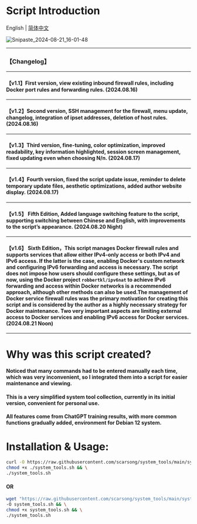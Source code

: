 # Script Introduction

English | [简体中文](./README.zh-cn.md)

![Snipaste_2024-08-21_16-01-48](https://github.com/user-attachments/assets/8d40c5cf-d49f-48c1-b76d-806cc4376227)

---

### 【Changelog】

---

#### 【v1.1】First version, view existing inbound firewall rules, including Docker port rules and forwarding rules. (2024.08.16)

---

#### 【v1.2】Second version, SSH management for the firewall, menu update, changelog, integration of ipset addresses, deletion of host rules. (2024.08.16)

---

#### 【v1.3】Third version, fine-tuning, color optimization, improved readability, key information highlighted, session screen management, fixed updating even when choosing N/n. (2024.08.17)

---

#### 【v1.4】Fourth version, fixed the script update issue, reminder to delete temporary update files, aesthetic optimizations, added author website display. (2024.08.17)

---

#### 【v1.5】 Fifth Edition, Added language switching feature to the script, supporting switching between Chinese and English, with improvements to the script’s appearance. (2024.08.20 Night)

---

#### 【v1.6】 Sixth Edition，This script manages Docker firewall rules and supports services that allow either IPv4-only access or both IPv4 and IPv6 access. If the latter is the case, enabling Docker's custom network and configuring IPv6 forwarding and access is necessary. The script does not impose how users should configure these settings, but as of now, using the Docker project `robbertkl/ipv6nat` to achieve IPv6 forwarding and access within Docker networks is a recommended approach, although other methods can also be used.The management of Docker service firewall rules was the primary motivation for creating this script and is considered by the author as a highly necessary strategy for Docker maintenance. Two very important aspects are limiting external access to Docker services and enabling IPv6 access for Docker services. (2024.08.21 Noon)

---

# Why was this script created?

#### Noticed that many commands had to be entered manually each time, which was very inconvenient, so I integrated them into a script for easier maintenance and viewing.
#### This is a very simplified system tool collection, currently in its initial version, convenient for personal use.
#### All features come from ChatGPT training results, with more common functions gradually added, environment for Debian 12 system.

# Installation & Usage:

```bash
curl -O https://raw.githubusercontent.com/scarsong/system_tools/main/system_tools.sh && \
chmod +x ./system_tools.sh && \
./system_tools.sh
```
#### OR
```bash
wget "https://raw.githubusercontent.com/scarsong/system_tools/main/system_tools.sh?$(date +%s)" \
-O system_tools.sh && \
chmod +x system_tools.sh && \
./system_tools.sh
```
